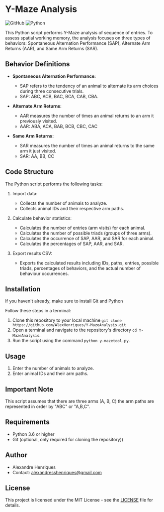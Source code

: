 # Y-Maze Analysis

![GitHub](https://img.shields.io/github/license/alexhenriques/Y-Maze-Analysis)
![Python](https://img.shields.io/badge/python-3.6%20%7C%203.7%20%7C%203.8%20%7C%203.9-blue)

This Python script performs Y-Maze analysis of sequence of entries. To assess spatial working memory, the analysis focuses on three types of behaviors: Spontaneous Alternation Performance (SAP), Alternate Arm Returns (AAR), and Same Arm Returns (SAR).

## Behavior Definitions

- **Spontaneous Alternation Performance:**
  - SAP refers to the tendency of an animal to alternate its arm choices during three consecutive trials.
  - SAP: ABC, ACB, BAC, BCA, CAB, CBA.

- **Alternate Arm Returns:**
  - AAR measures the number of times an animal returns to an arm it previously visited.
  - AAR: ABA, ACA, BAB, BCB, CBC, CAC

- **Same Arm Returns:**
  - SAR measures the number of times an animal returns to the same arm it just visited.
  - SAR: AA, BB, CC

## Code Structure

The Python script performs the following tasks:

1. Import data:
   - Collects the number of animals to analyze.
   - Collects animal IDs and their respective arm paths.

2. Calculate behavior statistics:
   - Calculates the number of entries (arm visits) for each animal.
   - Calculates the number of possible triads (groups of three arms).
   - Calculates the occurrence of SAP, AAR, and SAR for each animal.
   - Calculates the percentages of SAP, AAR, and SAR.

3. Export results CSV:
   - Exports the calculated results including IDs, paths, entries, possible triads, percentages of behaviors, and the actual number of behaviour occurrences.

## Installation

If you haven't already, make sure to install Git and Python

Follow these steps in a terminal:

1. Clone this repository to your local machine `git clone https://github.com/AlexHenriques/Y-MazeAnalysis.git`
2. Open a terminal and navigate to the repository's directory `cd Y-MazeAnalysis`.
3. Run the script using the command `python y-mazetool.py`.

## Usage

1. Enter the number of animals to analyze.
2. Enter animal IDs and their arm paths.

## Important Note

This script assumes that there are three arms (A, B, C) the arm paths are represented in order by "ABC" or "A,B,C".

## Requirements

- Python 3.6 or higher
- Git (optional, only required for cloning the repository))

## Author

- Alexandre Henriques
- Contact: alexandresshenriques@gmail.com

## License

This project is licensed under the MIT License - see the [LICENSE](LICENSE) file for details.
